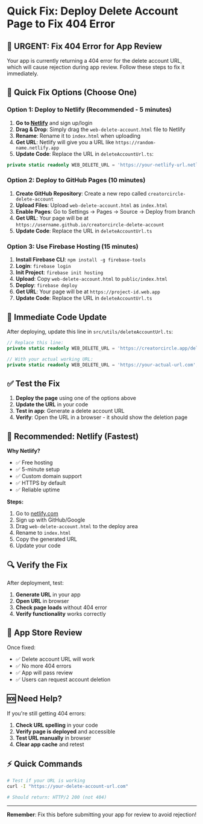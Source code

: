 # Quick Fix: Deploy Delete Account Page to Fix 404 Error

## 🚨 **URGENT: Fix 404 Error for App Review**

Your app is currently returning a 404 error for the delete account URL, which will cause rejection during app review. Follow these steps to fix it immediately.

## 🔧 **Quick Fix Options (Choose One)**

### Option 1: Deploy to Netlify (Recommended - 5 minutes)

1. **Go to [Netlify](https://netlify.com)** and sign up/login
2. **Drag & Drop**: Simply drag the `web-delete-account.html` file to Netlify
3. **Rename**: Rename it to `index.html` when uploading
4. **Get URL**: Netlify will give you a URL like `https://random-name.netlify.app`
5. **Update Code**: Replace the URL in `deleteAccountUrl.ts`:

```typescript
private static readonly WEB_DELETE_URL = 'https://your-netlify-url.netlify.app';
```

### Option 2: Deploy to GitHub Pages (10 minutes)

1. **Create GitHub Repository**: Create a new repo called `creatorcircle-delete-account`
2. **Upload Files**: Upload `web-delete-account.html` as `index.html`
3. **Enable Pages**: Go to Settings → Pages → Source → Deploy from branch
4. **Get URL**: Your page will be at `https://username.github.io/creatorcircle-delete-account`
5. **Update Code**: Replace the URL in `deleteAccountUrl.ts`

### Option 3: Use Firebase Hosting (15 minutes)

1. **Install Firebase CLI**: `npm install -g firebase-tools`
2. **Login**: `firebase login`
3. **Init Project**: `firebase init hosting`
4. **Upload**: Copy `web-delete-account.html` to `public/index.html`
5. **Deploy**: `firebase deploy`
6. **Get URL**: Your page will be at `https://project-id.web.app`
7. **Update Code**: Replace the URL in `deleteAccountUrl.ts`

## 📝 **Immediate Code Update**

After deploying, update this line in `src/utils/deleteAccountUrl.ts`:

```typescript
// Replace this line:
private static readonly WEB_DELETE_URL = 'https://creatorcircle.app/delete-account';

// With your actual working URL:
private static readonly WEB_DELETE_URL = 'https://your-actual-url.com';
```

## ✅ **Test the Fix**

1. **Deploy the page** using one of the options above
2. **Update the URL** in your code
3. **Test in app**: Generate a delete account URL
4. **Verify**: Open the URL in a browser - it should show the deletion page

## 🚀 **Recommended: Netlify (Fastest)**

**Why Netlify?**
- ✅ Free hosting
- ✅ 5-minute setup
- ✅ Custom domain support
- ✅ HTTPS by default
- ✅ Reliable uptime

**Steps:**
1. Go to [netlify.com](https://netlify.com)
2. Sign up with GitHub/Google
3. Drag `web-delete-account.html` to the deploy area
4. Rename to `index.html`
5. Copy the generated URL
6. Update your code

## 🔍 **Verify the Fix**

After deployment, test:

1. **Generate URL** in your app
2. **Open URL** in browser
3. **Check page loads** without 404 error
4. **Verify functionality** works correctly

## 📱 **App Store Review**

Once fixed:
- ✅ Delete account URL will work
- ✅ No more 404 errors
- ✅ App will pass review
- ✅ Users can request account deletion

## 🆘 **Need Help?**

If you're still getting 404 errors:

1. **Check URL spelling** in your code
2. **Verify page is deployed** and accessible
3. **Test URL manually** in browser
4. **Clear app cache** and retest

## ⚡ **Quick Commands**

```bash
# Test if your URL is working
curl -I "https://your-delete-account-url.com"

# Should return: HTTP/2 200 (not 404)
```

---

**Remember**: Fix this before submitting your app for review to avoid rejection! 